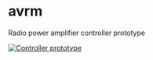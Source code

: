# avrm

Radio power amplifier controller prototype

[![Controller prototype](http://img.youtube.com/vi/xIiR1jgM9nI/0.jpg)](http://www.youtube.com/watch?v=xIiR1jgM9nI "Controller prototype")

